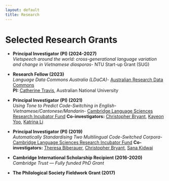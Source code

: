 ```yaml
---
layout: default
title: Research
---
```


# Selected Research Grants

- **Principal Investigator (PI) (2024-2027)**  
_Vietspeech around the world: cross-generational language variation and change in Vietnamese diasporas_- NTU Start-up Grant (SUG)

- **Research Fellow (2023)**  
  _Language Data Commons Australia (LDaCA)_- [Australian Research Data Commons](https://ardc.edu.au/project/language-data-commons-of-australia/)  
  **PI:** [Catherine Travis](https://researchportalplus.anu.edu.au/en/persons/catherine-travis), Australian National University

- **Principal Investigator (PI) (2021)**  
  _Using Tone to Predict Code-Switching in English-Vietnamese/Cantonese/Mandarin_- [Cambridge Language Sciences Research Incubator Fund](https://www.languagesciences.cam.ac.uk/incubator)
  **Co-investigators:** [Christopher Bryant](https://chrisjbryant.github.io/), [Kayeon Yoo](https://www.phonetics.mmll.cam.ac.uk/staff/kayeon-yoo), [Katrina Li](https://www.phonetics.mmll.cam.ac.uk/staff/kechunkatrina-li)  
  

- **Principal Investigator (PI) (2019)**  
  _Automatically Standardising Two Multilingual Code-Switched Corpora_- [Cambridge Language Sciences Research Incubator Fund](https://www.languagesciences.cam.ac.uk/incubator) 
  **Co-investigators:** [Theresa Biberauer](https://www.mmll.cam.ac.uk/dr-theresa-biberauer), [Christopher Bryant](https://chrisjbryant.github.io/), [Sana Kidwai](https://sanakidwai.github.io/)  
 

- **Cambridge International Scholarship Recipient (2016-2020)**  
  _Cambridge Trust — Fully funded PhD Grant_

- **The Philological Society Fieldwork Grant (2017)**
